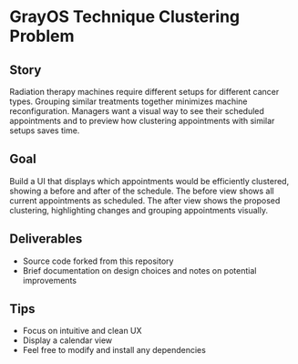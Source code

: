 # GrayOS Technique Clustering Problem

## Story

Radiation therapy machines require different setups for different cancer types. Grouping similar treatments together minimizes machine reconfiguration. Managers want a visual way to see their scheduled appointments and to preview how clustering appointments with similar setups saves time.

## Goal

Build a UI that displays which appointments would be efficiently clustered, showing a before and after of the schedule. The before view shows all current appointments as scheduled. The after view shows the proposed clustering, highlighting changes and grouping appointments visually.

## Deliverables

- Source code forked from this repository
- Brief documentation on design choices and notes on potential improvements

## Tips

- Focus on intuitive and clean UX
- Display a calendar view
- Feel free to modify and install any dependencies
